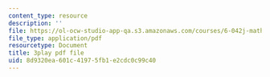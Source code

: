 ```yaml
---
content_type: resource
description: ''
file: https://ol-ocw-studio-app-qa.s3.amazonaws.com/courses/6-042j-mathematics-for-computer-science-fall-2010/8d9320ea601c41975fb1e2cdc0c99c40_gGlMSe7uEkA.pdf
file_type: application/pdf
resourcetype: Document
title: 3play pdf file
uid: 8d9320ea-601c-4197-5fb1-e2cdc0c99c40
---
```

